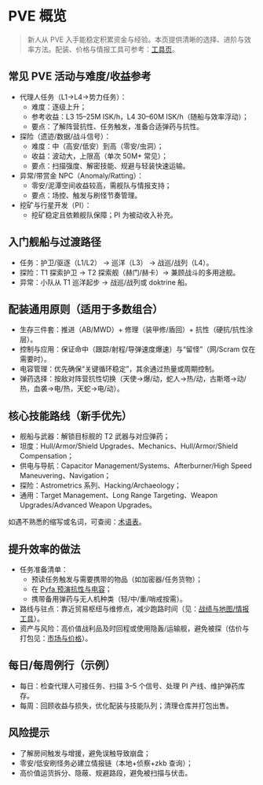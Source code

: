 # PVE 概览

> 新人从 PVE 入手能稳定积累资金与经验。本页提供清晰的选择、进阶与效率方法。配装、价格与情报工具可参考：[工具页](../tools.md)。

## 常见 PVE 活动与难度/收益参考
- 代理人任务（L1→L4→势力任务）：
  - 难度：逐级上升；
  - 参考收益：L3 15–25M ISK/h，L4 30–60M ISK/h（随船与效率浮动）；
  - 要点：了解阵营抗性、任务触发，准备合适弹药与抗性。
- 探险（遗迹/数据/战斗信号）：
  - 难度：中（高安/低安）到高（零安/虫洞）；
  - 收益：波动大，上限高（单次 50M+ 常见）；
  - 要点：扫描强度、解密技能、规避与轻装快速运输。
- 异常/带赏金 NPC（Anomaly/Ratting）：
  - 零安/泥潭空间收益较高，需舰队与情报支持；
  - 要点：场控、触发与刷怪节奏管理。
- 挖矿与行星开发（PI）：
  - 挖矿稳定且依赖舰队保障；PI 为被动收入补充。

## 入门舰船与过渡路径
- 任务：护卫/驱逐（L1/L2） → 巡洋（L3） → 战巡/战列（L4）。
- 探险：T1 探索护卫 → T2 探索舰（赫门/赫卡）→ 兼顾战斗的多用途舰。
- 异常：小队从 T1 巡洋起步 → 战巡/战列或 doktrine 船。

## 配装通用原则（适用于多数组合）
- 生存三件套：推进（AB/MWD）+ 修理（装甲修/盾回）+ 抗性（硬抗/抗性涂层）。
- 控制与应用：保证命中（跟踪/射程/导弹速度爆速）与“留怪”（网/Scram 仅在需要时）。
- 电容管理：优先确保“关键循环稳定”，其余通过热量或周期控制。
- 弹药选择：按敌对阵营抗性切换（天使→爆/动，蛇人→热/动，古斯塔→动/热，血袭→电/热，天蛇→电/动）。

## 核心技能路线（新手优先）
- 舰船与武器：解锁目标舰的 T2 武器与对应弹药；
- 坦度：Hull/Armor/Shield Upgrades、Mechanics、Hull/Armor/Shield Compensation；
- 供电与导航：Capacitor Management/Systems、Afterburner/High Speed Maneuvering、Navigation；
- 探险：Astrometrics 系列、Hacking/Archaeology；
- 通用：Target Management、Long Range Targeting、Weapon Upgrades/Advanced Weapon Upgrades。

如遇不熟悉的缩写或名词，可查阅：[术语表](../guide/terminology.md)。

## 提升效率的做法
- 任务准备清单：
  - 预读任务触发与需要携带的物品（如加密器/任务货物）；
  - 在 [Pyfa 预演抗性与电容](../tools.md#配装与理论fitting-theorycraft)；
  - 携带备用弹药与无人机种类（轻/中/重/哨戒按需）。
- 路线与驻点：靠近贸易枢纽与维修点，减少跑路时间（见：[战绩与地图/情报工具](../tools.md#战绩与地图情报)）。
- 资产与风险：高价值战利品及时回程或使用隐轰/运输舰，避免被探（估价与打包见：[市场与价格](../tools.md#市场与价格)）。

## 每日/每周例行（示例）
- 每日：检查代理人可接任务、扫描 3–5 个信号、处理 PI 产线、维护弹药库存。
- 每周：回顾收益与损失，优化配装与技能队列；清理仓库并打包出售。

## 风险提示
- 了解房间触发与增援，避免误触导致崩盘；
- 零安/低安刷怪务必建立情报链（本地+侦察+zkb 查询）；
- 高价值运货拆分、隐蔽、规避路段，避免被扫描与伏击。